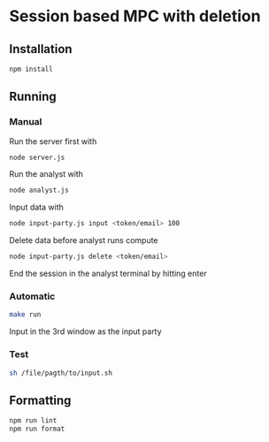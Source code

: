 # Session based MPC with deletion

## Installation

```bash
npm install
```

## Running

### Manual

Run the server first with

```bash
node server.js
```

Run the analyst with

```bash
node analyst.js
```

Input data with

```bash
node input-party.js input <token/email> 100
```

Delete data before analyst runs compute

```bash
node input-party.js delete <token/email>
```

End the session in the analyst terminal by hitting enter

### Automatic

```bash
make run
```

Input in the 3rd window as the input party

### Test

```bash
sh /file/pagth/to/input.sh
```

## Formatting

```bash
npm run lint
npm run format
```